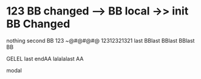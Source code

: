# 123 BB changed --> BB local ->> init BB Changed

nothing second BB
123
~@#@#@#@
12312321321
last BBlast BBlast BBlast BB

GELEL
last endAA
lalalalast AA

modal
